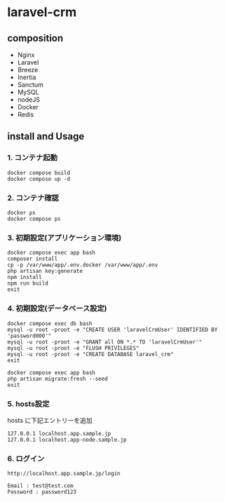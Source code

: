 # laravel-crm

## composition
- Nginx
- Laravel
- Breeze
- Inertia
- Sanctum
- MySQL
- nodeJS
- Docker
- Redis

## install and Usage
### 1. コンテナ起動
```shell
docker compose build
docker compose up -d
```

### 2. コンテナ確認
```shell
docker ps
docker compose ps
```

### 3. 初期設定(アプリケーション環境)
```shell
docker compose exec app bash
composer install
cp -p /var/www/app/.env.docker /var/www/app/.env
php artisan key:generate
npm install
npm run build
exit
```

### 4. 初期設定(データベース設定)
```shell
docker compose exec db bash
mysql -u root -proot -e "CREATE USER 'laravelCrmUser' IDENTIFIED BY 'password000'"
mysql -u root -proot -e "GRANT all ON *.* TO 'laravelCrmUser'"
mysql -u root -proot -e "FLUSH PRIVILEGES"
mysql -u root -proot -e "CREATE DATABASE laravel_crm"
exit
```
```shell
docker compose exec app bash
php artisan migrate:fresh --seed
exit
```

### 5. hosts設定
hosts に下記エントリーを追加
```shell
127.0.0.1 localhost.app.sample.jp
127.0.0.1 localhost.app-node.sample.jp
```

### 6. ログイン
```
http://localhost.app.sample.jp/login
```
```
Email : test@test.com
Password : password123
```